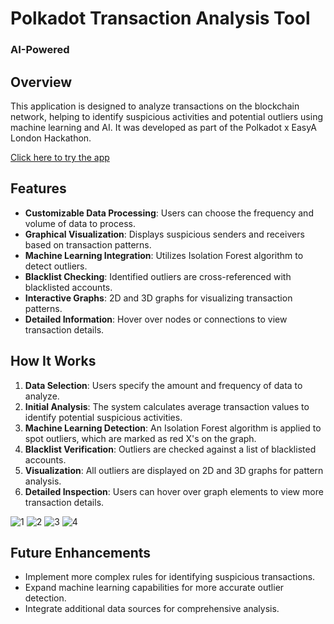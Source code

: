 # Polkadot Transaction Analysis Tool

### AI-Powered

## Overview

This application is designed to analyze transactions on the blockchain network, helping to identify suspicious activities and potential outliers using machine learning and AI. It was developed as part of the Polkadot x EasyA London Hackathon.

[Click here to try the app](https://polkadot-app2-715cfeb3743d.herokuapp.com/)

## Features

- **Customizable Data Processing**: Users can choose the frequency and volume of data to process.
- **Graphical Visualization**: Displays suspicious senders and receivers based on transaction patterns.
- **Machine Learning Integration**: Utilizes Isolation Forest algorithm to detect outliers.
- **Blacklist Checking**: Identified outliers are cross-referenced with blacklisted accounts.
- **Interactive Graphs**: 2D and 3D graphs for visualizing transaction patterns.
- **Detailed Information**: Hover over nodes or connections to view transaction details.

## How It Works

1. **Data Selection**: Users specify the amount and frequency of data to analyze.
2. **Initial Analysis**: The system calculates average transaction values to identify potential suspicious activities.
3. **Machine Learning Detection**: An Isolation Forest algorithm is applied to spot outliers, which are marked as red X's on the graph.
4. **Blacklist Verification**: Outliers are checked against a list of blacklisted accounts.
5. **Visualization**: All outliers are displayed on 2D and 3D graphs for pattern analysis.
6. **Detailed Inspection**: Users can hover over graph elements to view more transaction details.

![1](https://github.com/user-attachments/assets/c207fbe7-5bae-4b86-a79b-ce135d6610c3)
![2](https://github.com/user-attachments/assets/1040cc05-ba89-4ada-8bef-d5275a1c65c2)
![3](https://github.com/user-attachments/assets/774c39cf-7e79-45e2-ba56-c654c8f622a5)
![4](https://github.com/user-attachments/assets/d212c420-7dd4-45e5-9dd0-07672424507d)



## Future Enhancements

- Implement more complex rules for identifying suspicious transactions.
- Expand machine learning capabilities for more accurate outlier detection.
- Integrate additional data sources for comprehensive analysis.


